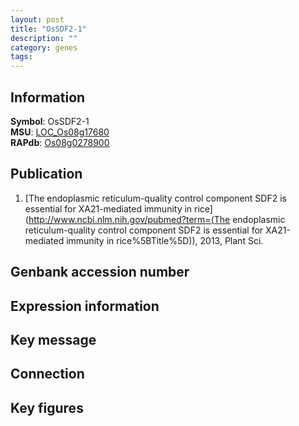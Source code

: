 ```yaml
---
layout: post
title: "OsSDF2-1"
description: ""
category: genes
tags: 
---
```


## Information
__Symbol__: OsSDF2-1  
__MSU__: [LOC_Os08g17680](http://rice.plantbiology.msu.edu/cgi-bin/ORF_infopage.cgi?orf=LOC_Os08g17680)  
__RAPdb__: [Os08g0278900](http://rapdb.dna.affrc.go.jp/viewer/gbrowse_details/irgsp1?name=Os08g0278900)  

## Publication
1. [The endoplasmic reticulum-quality control component SDF2 is essential for XA21-mediated immunity in rice](http://www.ncbi.nlm.nih.gov/pubmed?term=(The endoplasmic reticulum-quality control component SDF2 is essential for XA21-mediated immunity in rice%5BTitle%5D)), 2013, Plant Sci.

## Genbank accession number

## Expression information

## Key message

## Connection

## Key figures


